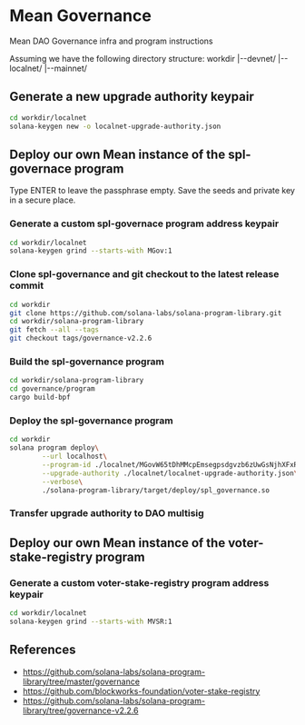 # Mean Governance
Mean DAO Governance infra and program instructions

Assuming we have the following directory structure:
workdir
|--devnet/
|--localnet/
|--mainnet/

## Generate a new upgrade authority keypair
```bash
cd workdir/localnet
solana-keygen new -o localnet-upgrade-authority.json
```

## Deploy our own Mean instance of the spl-governace program

Type ENTER to leave the passphrase empty. Save the seeds and private key in a secure place.

### Generate a custom spl-governace program address keypair
```bash
cd workdir/localnet
solana-keygen grind --starts-with MGov:1
```

### Clone spl-governance and git checkout to the latest release commit
```bash
cd workdir
git clone https://github.com/solana-labs/solana-program-library.git
cd workdir/solana-program-library
git fetch --all --tags
git checkout tags/governance-v2.2.6
```

### Build the spl-governance program
```bash
cd workdir/solana-program-library
cd governance/program
cargo build-bpf
```

### Deploy the spl-governance program

```bash
cd workdir
solana program deploy\
        --url localhost\
        --program-id ./localnet/MGovW65tDhMMcpEmsegpsdgvzb6zUwGsNjhXFxRAnjd.json\
        --upgrade-authority ./localnet/localnet-upgrade-authority.json\
        --verbose\
        ./solana-program-library/target/deploy/spl_governance.so
```

### Transfer upgrade authority to DAO multisig


## Deploy our own Mean instance of the voter-stake-registry program

### Generate a custom voter-stake-registry program address keypair
```bash
cd workdir/localnet
solana-keygen grind --starts-with MVSR:1
```


## References
 - https://github.com/solana-labs/solana-program-library/tree/master/governance
 - https://github.com/blockworks-foundation/voter-stake-registry
 - https://github.com/solana-labs/solana-program-library/tree/governance-v2.2.6


